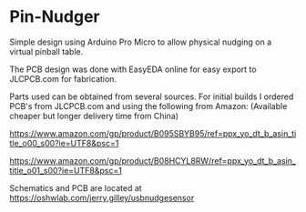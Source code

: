 # Pin-Nudger
Simple design using Arduino Pro Micro to allow physical nudging on a virtual pinball table.

The PCB design was done with EasyEDA online for easy export to JLCPCB.com for fabrication.

Parts used can be obtained from several sources.  For initial builds I ordered PCB's from JLCPCB.com and using the following from Amazon: (Available cheaper but longer delivery time from China)

https://www.amazon.com/gp/product/B095SBYB95/ref=ppx_yo_dt_b_asin_title_o00_s00?ie=UTF8&psc=1

https://www.amazon.com/gp/product/B08HCYL8RW/ref=ppx_yo_dt_b_asin_title_o01_s00?ie=UTF8&psc=1

Schematics and PCB are located at https://oshwlab.com/jerry.gilley/usbnudgesensor 
